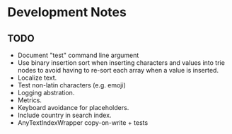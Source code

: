 #  Development Notes



## TODO

- Document "test" command line argument
- Use binary insertion sort when inserting characters and values into trie 
nodes to avoid having to re-sort each array when a value is inserted. 
- Localize text.
- Test non-latin characters (e.g. emoji)
- Logging abstration.
- Metrics.
- Keyboard avoidance for placeholders.
- Include country in search index.
- AnyTextIndexWrapper copy-on-write + tests

